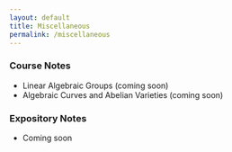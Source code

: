 ```yaml
---
layout: default
title: Miscellaneous
permalink: /miscellaneous
---
```



### Course Notes
- Linear Algebraic Groups (coming soon)
- Algebraic Curves and Abelian Varieties (coming soon)

### Expository Notes
- Coming soon


